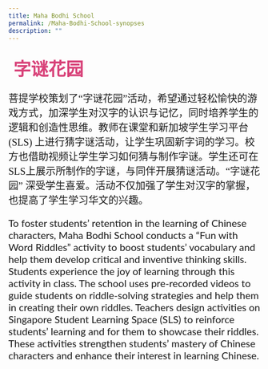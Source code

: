 ```yaml
---
title: Maha Bodhi School
permalink: /Maha-Bodhi-School-synopses
description: ""
---
```

<h4 style="font-size: 35px;font-family: KaiTi;padding-top:12px;margin:10px;color: #d84178;">字谜花园</h4>
<p style="font-size: 20px;font-family: KaiTi;">   菩提学校策划了“字谜花园”活动，希望通过轻松愉快的游戏方式，加深学生对汉字的认识与记忆，同时培养学生的逻辑和创造性思维。教师在课堂和新加坡学生学习平台(SLS) 上进行猜字谜活动，让学生巩固新字词的学习。校方也借助视频让学生学习如何猜与制作字谜。学生还可在SLS上展示所制作的字谜，与同伴开展猜谜活动。“字谜花园” 深受学生喜爱。活动不仅加强了学生对汉字的掌握，也提高了学生学习华文的兴趣。</p>
<p  style="font-size: 20px;font-family:Lato,sans-serif;">To foster students’ retention in the learning of Chinese characters, Maha Bodhi School conducts a “Fun with Word Riddles” activity to boost students’ vocabulary and help them develop critical and inventive thinking skills. Students experience the joy of learning through this activity in class. The school uses pre-recorded videos to guide students on riddle-solving strategies and help them in creating their own riddles.
Teachers design activities on Singapore Student Learning Space (SLS) to reinforce students’ learning and for them to showcase their riddles. These activities strengthen students’ mastery of Chinese characters and enhance their interest in learning Chinese. </p>